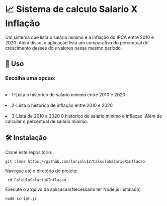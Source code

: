 <h1> 📈 Sistema de calculo Salario X Inflação </h1>
Um sistema que lista o salário mínimo e a inflação do IPCA entre 2010 e 2020. Além disso, a aplicação  lista um comparativo do percentual de crescimento desses dois valores nesse mesmo período.
<br>



 <h2>🚀 Uso </h2>
<h3>Escolha uma opcao:</h3>
<br>
<li>1-Lista o historico de salario minimo entre 2010 e 2020</li>
<br>
<li>2-Lista o historico de inflação entre 2010 e 2020</li>
<br>
<li>3-Lista de 2010 a 2020 0 historico de salario minimo e Inflaçao .Além de calcular o percentual de salario minimo. </li>

<h2>🛠️ Instalação </h2>
Clone este repositório:



    git clone https://github.com/larialv12/CalculaSalarioXInflacao
   


 Navegue até o diretório do projeto:
 
     cd CalculaSalarioXInflacao


Execute o arquivo da aplicacao(Necessario ter Node.js instalado)
```bash
node script.js
